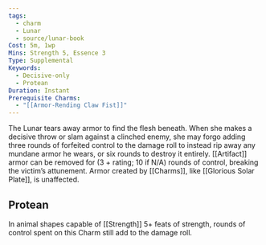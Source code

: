 ```yaml
---
tags:
  - charm
  - Lunar
  - source/lunar-book
Cost: 5m, 1wp
Mins: Strength 5, Essence 3
Type: Supplemental
Keywords:
  - Decisive-only
  - Protean
Duration: Instant
Prerequisite Charms:
  - "[[Armor-Rending Claw Fist]]"
---
```

The Lunar tears away armor to find the flesh beneath. When she makes a decisive throw or slam against a clinched enemy, she may forgo adding three rounds of forfeited control to the damage roll to instead rip away any mundane armor he wears, or six rounds to destroy it entirely. [[Artifact]] armor can be removed for (3 + rating; 10 if N/A) rounds of control, breaking the victim’s attunement. Armor created by [[Charms]], like [[Glorious Solar Plate]], is unaffected. 
## Protean 

In animal shapes capable of [[Strength]] 5+ feats of strength, rounds of control spent on this Charm still add to the damage roll.